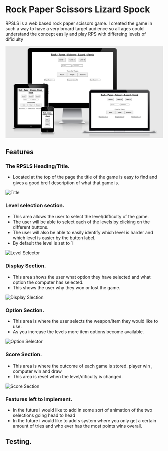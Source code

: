 # Rock Paper Scissors Lizard Spock

RPSLS is a web based rock paper scissors game. I created the game in such a way to have a very broard target audience so all ages could understand the concept easliy and play RPS with differeing levels of dificlulty

![Responsive Screenshot](assets/Images/responsivity.png)

## Features

### The RPSLS Heading/Title.
- Located at the top of the page the title of the game is easy to find and gives a good breif description of what that game is.

![Title]()

### Level selection section.
- This area allows the user to select the level/difficulty of the game.
- The user will be able to select each of the levels by clicking on the different buttons.
- The user will also be able to easily identify which level is harder and which level is easier by the button label.
- By default the level is set to 1

![Level Selector]()

### Display Section.
- This area shows the user what option they have selected and what option the computer has selected.
- This shows the user why they won or lost the game.

![Display Slection]()

### Option Section.
- This area is where the user selects the weapon/item they would like to use.
- As you increase the levels more item options become available.

![Option Selector]()

### Score Section.
- This area is where the outcome of each game is stored. player win , computer win and draw
- This area is reset when the level/dificulty is changed.

![Score Section]()

### Features left to implement.
- In the future i would like to add in some sort of animation of the two selections going head to head
- In the future i would like to add s system where you only get a certain amount of tries and who ever has the most points wins overall.

## Testing.

